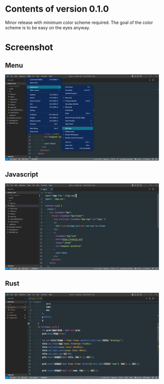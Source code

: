# Contents of version 0.1.0

Minor release with minimum color scheme required.
The goal of the color scheme is to be easy on the eyes anyway.

# Screenshot
## Menu
![menu](../screenshot/v0.1.0/terracecat-menu.png)

## Javascript
![javascript](../screenshot/v0.1.0/terracecat-javascript.png)

## Rust
![rust](../screenshot/v0.1.0/terracecat-rust.png)